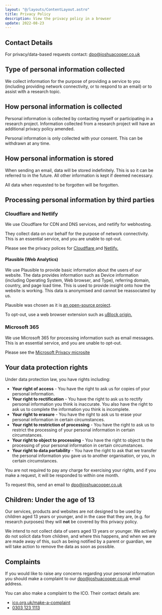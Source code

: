 ```yaml
---
layout: "@/layouts/ContentLayout.astro"
title: Privacy Policy
description: View the privacy policy in a browser
update: 2022-08-23
---
```


## Contact Details

For privacy/data-based requests contact:
<a href="mailto:dpo@joshuacooper.co.uk" target="_blank">dpo@joshuacooper.co.uk</a>

## Type of personal information collected

We collect information for the purpose of providing a service to you
(including providing network connectivity, or to respond to an email) or
to assist with a research topic.

## How personal information is collected

Personal information is collected by contacting myself or participating
in a research project. Information collected from a research project
will have an additional privacy policy amended.

Personal information is only collected with your consent. This can be
withdrawn at any time.

## How personal information is stored

When sending an email, data will be stored indefinitely. This is so it
can be referred to in the future. All other information is kept if
deemed necessary.

All data when requested to be forgotten will be forgotten.

## Processing personal information by third parties

### Cloudflare and Netlify

We use Cloudflare for CDN and DNS services, and netlify for webhosting.

They collect data on our behalf for the purpose of network connectivity.
This is an essential service, and you are unable to opt-out.

Please see the privacy polices for
<a href="https://www.cloudflare.com/privacypolicy/" target="_blank">
Cloudflare
</a>
and
<a href="https://www.netlify.com/privacy" target="_blank"> Netlify.</a>

#### Plausible (Web Analytics)

We use Plausible to provide basic information about the
users of our website. The data provides information such as Device
information (including Operating System, Web browser, and Type),
referring domain, country, and page load time. This is used to provide
insight onto how the website is working. This data is anonymised and
cannot be reassociated by us.

Plausible was chosen as it is [an open-source project](https://plausible.io/open-source-website-analytics).

To opt-out, use a web browser extension such as
<a href="https://ublockorigin.com/" target="_blank">uBlock origin.</a>

### Microsoft 365

We use Microsoft 365 for processing information such as email messages.
This is an essential service, and you are unable to opt-out.

Please see the
<a href="https://privacy.microsoft.com/" target="_blank">
Microsoft Privacy microsite
</a>

## Your data protection rights

Under data protection law, you have rights including:

- **Your right of access** - You have the right to ask us for copies of your personal information.
- **Your right to rectification** - You have the right to ask us to rectify personal information you think is inaccurate. You also have the right to ask us to complete the information you think is incomplete.
- **Your right to erasure** - You have the right to ask us to erase your personal information in certain circumstances.
- **Your right to restriction of processing** - You have the right to ask us to restrict the processing of your personal information in certain circumstances.
- **Your right to object to processing** - You have the right to object to the processing of your personal information in certain circumstances.
- **Your right to data portability** - You have the right to ask that we transfer the personal information you gave us to another organisation, or you, in certain circumstances.

You are not required to pay any charge for exercising your rights, and
if you make a request, it will be responded to within one month.

To request this, send an email to
<a href="mailto:dpo@joshuacooper.co.uk">dpo@joshuacooper.co.uk</a>

## Children: Under the age of 13

Our services, products and websites are not designed to be used by
children aged 13 years or younger, and in the case that they are,
(e.g. for research purposes) they will **not** be
covered by this privacy policy.

We intend to not collect data of users aged 13 years or younger.
We actively do not solicit data from children,
and where this happens, and when we are are made away of this,
such as being notified by a parent or guardian,
we will take action to remove the data as soon as possible.

## Complaints

If you would like to raise any concerns regarding your personal
information you should make a complaint to our
<a href="mailto:dpo@joshuacooper.co.uk">dpo@joshuacooper.co.uk</a> email
address.

You can also make a complaint to the ICO. Their contact details are:

- <a href="https://ico.org.uk/make-a-complaint/" target="_blank">ico.org.uk/make-a-complaint</a>
- <a href="tel:+443031231113">0303 123 1113</a>
